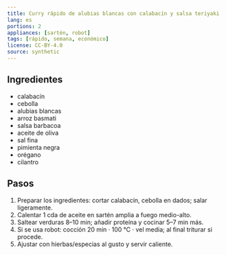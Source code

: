 ```yaml
---
title: Curry rápido de alubias blancas con calabacín y salsa teriyaki
lang: es
portions: 2
appliances: [sartén, robot]
tags: [rápido, semana, económico]
license: CC-BY-4.0
source: synthetic
---
```

## Ingredientes
- calabacín
- cebolla
- alubias blancas
- arroz basmati
- salsa barbacoa
- aceite de oliva
- sal fina
- pimienta negra
- orégano
- cilantro

## Pasos
1. Preparar los ingredientes: cortar calabacín, cebolla en dados; salar ligeramente.
2. Calentar 1 cda de aceite en sartén amplia a fuego medio-alto.
3. Saltear verduras 8–10 min; añadir proteína y cocinar 5–7 min más.
4. Si se usa robot: cocción 20 min · 100 °C · vel media; al final triturar si procede.
5. Ajustar con hierbas/especias al gusto y servir caliente.
